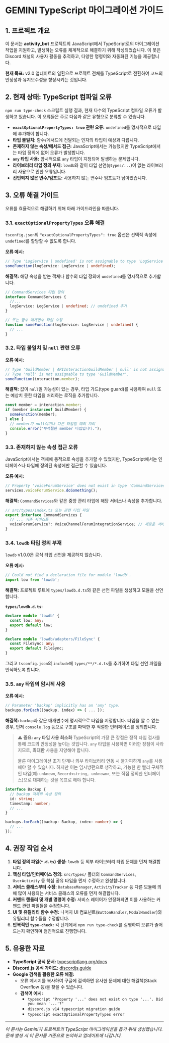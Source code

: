 # GEMINI TypeScript 마이그레이션 가이드

## 1. 프로젝트 개요

이 문서는 **activity_bot** 프로젝트의 JavaScript에서 TypeScript로의 마이그레이션 작업을 지원하고, 발생하는 오류를 체계적으로 해결하기 위해 작성되었습니다. 이 봇은 Discord 채널의 사용자 활동을 추적하고, 다양한 명령어와 자동화된 기능을 제공합니다.

**현재 목표:** v2.0 업데이트의 일환으로 프로젝트 전체를 TypeScript로 전환하여 코드의 안정성과 유지보수성을 향상시키는 것입니다.

## 2. 현재 상태: TypeScript 컴파일 오류

`npm run type-check` 스크립트 실행 결과, 현재 다수의 TypeScript 컴파일 오류가 발생하고 있습니다. 이 오류들은 주로 다음과 같은 유형으로 분류할 수 있습니다.

*   **`exactOptionalPropertyTypes: true` 관련 오류:** `undefined`를 명시적으로 타입에 추가해야 합니다.
*   **타입 불일치:** 함수/메서드에 전달되는 인자의 타입이 예상과 다릅니다.
*   **존재하지 않는 속성/메서드 접근:** JavaScript에서는 가능했지만 TypeScript에서는 타입 정의에 없어 오류가 발생합니다.
*   **`any` 타입 사용:** 암시적으로 `any` 타입이 지정되어 발생하는 문제입니다.
*   **라이브러리 타입 정의 부재:** `lowdb`와 같이 타입 선언(`@types/...`)이 없는 라이브러리 사용으로 인한 오류입니다.
*   **선언되지 않은 변수/임포트:** 사용하지 않는 변수나 임포트가 남아있습니다.

## 3. 오류 해결 가이드

오류를 효율적으로 해결하기 위해 아래 가이드라인을 따릅니다.

### 3.1. `exactOptionalPropertyTypes` 오류 해결

`tsconfig.json`의 `"exactOptionalPropertyTypes": true` 옵션은 선택적 속성에 `undefined`를 할당할 수 없도록 합니다.

**오류 예시:**
```typescript
// Type 'LogService | undefined' is not assignable to type 'LogService' with 'exactOptionalPropertyTypes: true'.
someFunction(logService: LogService | undefined);
```

**해결책:**
해당 속성을 받는 객체나 함수의 타입 정의에 `undefined`를 명시적으로 추가합니다.

```typescript
// CommandServices 타입 정의
interface CommandServices {
  //...
  logService: LogService | undefined; // undefined 추가
}

// 또는 함수 매개변수 타입 수정
function someFunction(logService: LogService | undefined) {
  // ...
}
```

### 3.2. 타입 불일치 및 `null` 관련 오류

**오류 예시:**
```typescript
// Type 'GuildMember | APIInteractionGuildMember | null' is not assignable to parameter of type 'GuildMember'.
// Type 'null' is not assignable to type 'GuildMember'.
someFunction(interaction.member);
```

**해결책:**
값이 `null`일 가능성이 있는 경우, 타입 가드(type guard)를 사용하여 `null` 또는 예상치 못한 타입을 처리하는 로직을 추가합니다.

```typescript
const member = interaction.member;
if (member instanceof GuildMember) {
  someFunction(member);
} else {
  // member가 null이거나 다른 타입일 때의 처리
  console.error("부적절한 member 타입입니다.");
}
```

### 3.3. 존재하지 않는 속성 접근 오류

JavaScript에서는 객체에 동적으로 속성을 추가할 수 있었지만, TypeScript에서는 인터페이스나 타입에 정의된 속성에만 접근할 수 있습니다.

**오류 예시:**
```typescript
// Property 'voiceForumService' does not exist in type 'CommandServices'.
services.voiceForumService.doSomething();
```

**해결책:**
`CommandServices`와 같은 중앙 관리 타입에 해당 서비스나 속성을 추가합니다.

```typescript
// src/types/index.ts 또는 관련 타입 파일
export interface CommandServices {
  // ... 기존 서비스들
  voiceForumService?: VoiceChannelForumIntegrationService; // 새로운 서비스 추가
}
```

### 3.4. `lowdb` 타입 정의 부재

`lowdb` v1.0.0은 공식 타입 선언을 제공하지 않습니다.

**오류 예시:**
```typescript
// Could not find a declaration file for module 'lowdb'.
import low from 'lowdb';
```

**해결책:**
프로젝트 루트에 `types/lowdb.d.ts`와 같은 선언 파일을 생성하고 모듈을 선언합니다.

**`types/lowdb.d.ts`:**
```typescript
declare module 'lowdb' {
  const low: any;
  export default low;
}

declare module 'lowdb/adapters/FileSync' {
  const FileSync: any;
  export default FileSync;
}
```
그리고 `tsconfig.json`의 `include`에 `types/**/*.d.ts`를 추가하여 타입 선언 파일을 인식하도록 합니다.

### 3.5. `any` 타입의 암시적 사용

**오류 예시:**
```typescript
// Parameter 'backup' implicitly has an 'any' type.
backups.forEach((backup, index) => { ... });
```

**해결책:**
`backup`과 같은 매개변수에 명시적으로 타입을 지정합니다. 타입을 알 수 없는 경우, 먼저 `console.log` 등으로 구조를 파악한 후 적절한 인터페이스를 정의합니다.

> **⚠️ 중요: `any` 타입 사용 최소화**
> TypeScript의 가장 큰 장점은 정적 타입 검사를 통해 코드의 안정성을 높이는 것입니다. `any` 타입을 사용하면 이러한 장점이 사라지므로, **최대한** 사용을 지양해야 합니다.
> 
> 물론 마이그레이션 초기 단계나 외부 라이브러리 연동 시 불가피하게 `any`를 사용해야 할 수 있습니다. 하지만 이는 임시방편으로 생각하고, 가능한 한 빨리 구체적인 타입(예: `unknown`, `Record<string, unknown>`, 또는 직접 정의한 인터페이스)으로 대체하는 것을 목표로 해야 합니다.

```typescript
interface Backup {
  // backup 객체의 속성 정의
  id: string;
  timestamp: number;
  // ...
}

backups.forEach((backup: Backup, index: number) => {
  // ...
});
```

## 4. 권장 작업 순서

1.  **타입 정의 파일(`*.d.ts`) 생성:** `lowdb` 등 외부 라이브러리 타입 문제를 먼저 해결합니다.
2.  **핵심 타입/인터페이스 정의:** `src/types/` 폴더의 `CommandServices`, `UserActivity` 등 핵심 공유 타입을 먼저 수정하고 완성합니다.
3.  **서비스 클래스부터 수정:** `DatabaseManager`, `ActivityTracker` 등 다른 모듈에 의해 많이 사용되는 서비스 클래스의 오류를 먼저 해결합니다.
4.  **커맨드 핸들러 및 개별 명령어 수정:** 서비스 레이어가 안정화되면 이를 사용하는 커맨드 관련 파일들을 수정합니다.
5.  **UI 및 유틸리티 함수 수정:** 나머지 UI 컴포넌트(`ButtonHandler`, `ModalHandler`)와 유틸리티 함수들을 수정합니다.
6.  **반복적인 `type-check`:** 각 단계에서 `npm run type-check`를 실행하여 오류가 줄어드는지 확인하며 점진적으로 진행합니다.

## 5. 유용한 자료

*   **TypeScript 공식 문서:** [typescriptlang.org/docs](https://www.typescriptlang.org/docs/)
*   **Discord.js 공식 가이드:** [discordjs.guide](https://discordjs.guide/)
*   **Google 검색을 활용한 오류 해결:**
    *   오류 메시지를 복사하여 구글에 검색하면 유사한 문제에 대한 해결책(Stack Overflow 등)을 찾을 수 있습니다.
    *   **검색어 예시:**
        *   `typescript "Property '...' does not exist on type '...'. Did you mean '...'?"`
        *   `discord.js v14 typescript migration guide`
        *   `typescript exactOptionalPropertyTypes error`

---
*이 문서는 Gemini가 프로젝트의 TypeScript 마이그레이션을 돕기 위해 생성했습니다. 문제 발생 시 이 문서를 기준으로 논의하고 업데이트해 나갑니다.*
